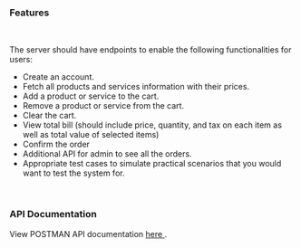### Features

<br />

The server should have endpoints to enable the following functionalities for users: <br />
* Create an account.
*  Fetch all products and services information with their prices.
*  Add a product or service to the cart.
*  Remove a product or service from the cart.
*  Clear the cart.
* View total bill (should include price, quantity, and tax on each item as well as total
value of selected items)
*  Confirm the order
* Additional API for admin to see all the orders.
* Appropriate test cases to simulate practical scenarios that you would want to test
the system for.

<br />

### API Documentation 

View POSTMAN API documentation <a href="https://documenter.getpostman.com/view/26352076/2s9XxtybMP"> here </a>. <br />